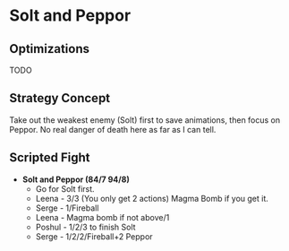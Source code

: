 # Solt and Peppor

## Optimizations

TODO

## Strategy Concept

Take out the weakest enemy (Solt) first to save animations, then focus on
Peppor. No real danger of death here as far as I can tell.

## Scripted Fight

  * **Solt and Peppor (84/7 94/8)**
    * Go for Solt first.
    * Leena - 3/3 (You only get 2 actions) Magma Bomb if you get it.
    * Serge - 1/Fireball
    * Leena - Magma bomb if not above/1
    * Poshul - 1/2/3 to finish Solt
    * Serge - 1/2/2/Fireball+2 Peppor